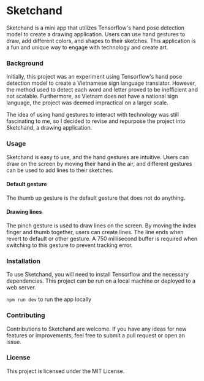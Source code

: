 # Sketchand

Sketchand is a mini app that utilizes Tensorflow's hand pose detection model to create a drawing application. Users can use hand gestures to draw, add different colors, and shapes to their sketches. This application is a fun and unique way to engage with technology and create art.

### Background

Initially, this project was an experiment using Tensorflow's hand pose detection model to create a Vietnamese sign language translator. However, the method used to detect each word and letter proved to be inefficient and not scalable. Furthermore, as Vietnam does not have a national sign language, the project was deemed impractical on a larger scale.

The idea of using hand gestures to interact with technology was still fascinating to me, so I decided to revise and repurpose the project into Sketchand, a drawing application.

### Usage

Sketchand is easy to use, and the hand gestures are intuitive. Users can draw on the screen by moving their hand in the air, and different gestures can be used to add lines to their sketches.

#### Default gesture

The thumb up gesture is the default gesture that does not do anything.

#### Drawing lines

The pinch gesture is used to draw lines on the screen. By moving the index finger and thumb together, users can create lines. The line ends when revert to default or other gesture. A 750 millisecond buffer is required when switching to this gesture to prevent tracking error.

### Installation

To use Sketchand, you will need to install Tensorflow and the necessary dependencies. This project can be run on a local machine or deployed to a web server.

`npm run dev` to run the app locally

### Contributing

Contributions to Sketchand are welcome. If you have any ideas for new features or improvements, feel free to submit a pull request or open an issue.

### License

This project is licensed under the MIT License.
